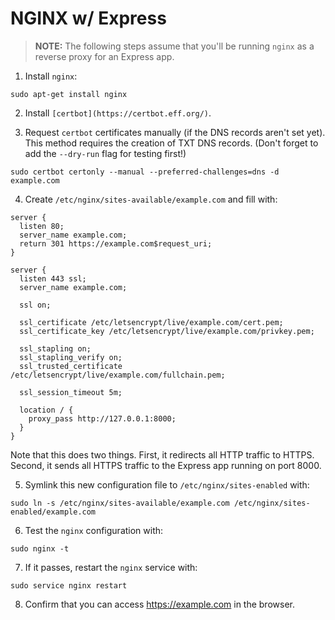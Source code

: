 # NGINX w/ Express

> **NOTE:** The following steps assume that you'll be running `nginx` as a reverse proxy for an Express app.

1. Install `nginx`:

```
sudo apt-get install nginx
```

2. Install `[certbot](https://certbot.eff.org/)`.

3. Request `certbot` certificates manually (if the DNS records aren't set yet). This method requires the creation of TXT DNS records. (Don't forget to add the `--dry-run` flag for testing first!)

```
sudo certbot certonly --manual --preferred-challenges=dns -d example.com
```

4. Create `/etc/nginx/sites-available/example.com` and fill with:

```
server {
  listen 80;
  server_name example.com;
  return 301 https://example.com$request_uri;
}

server {
  listen 443 ssl;
  server_name example.com;

  ssl on;

  ssl_certificate /etc/letsencrypt/live/example.com/cert.pem;
  ssl_certificate_key /etc/letsencrypt/live/example.com/privkey.pem;

  ssl_stapling on;
  ssl_stapling_verify on;
  ssl_trusted_certificate /etc/letsencrypt/live/example.com/fullchain.pem;

  ssl_session_timeout 5m;

  location / {
    proxy_pass http://127.0.0.1:8000;
  }
}
```

Note that this does two things. First, it redirects all HTTP traffic to HTTPS. Second, it sends all HTTPS traffic to the Express app running on port 8000.

5. Symlink this new configuration file to `/etc/nginx/sites-enabled` with:

```
sudo ln -s /etc/nginx/sites-available/example.com /etc/nginx/sites-enabled/example.com
```

6. Test the `nginx` configuration with:

```
sudo nginx -t
```

7. If it passes, restart the `nginx` service with:

```
sudo service nginx restart
```

8. Confirm that you can access https://example.com in the browser.
